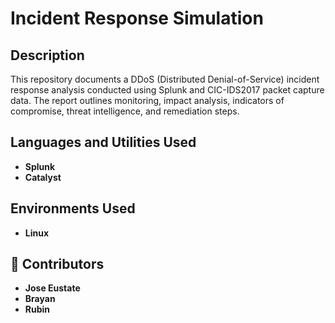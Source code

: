 <h1>Incident Response Simulation </h1>



<h2>Description</h2>
This repository documents a DDoS (Distributed Denial-of-Service) incident response analysis conducted using Splunk and CIC-IDS2017 packet capture data. The report outlines monitoring, impact analysis, indicators of compromise, threat intelligence, and remediation steps.

<br />


<h2>Languages and Utilities Used</h2>

- <b>Splunk</b> 
- <b>Catalyst</b>

<h2>Environments Used </h2>


- <b>Linux </b> 

<h2> 👥 Contributors </h2>

- <b>Jose Eustate </b>
- <b>Brayan </b>
- <b> Rubin </b>

<!--
 ```diff
- text in red
+ text in green
! text in orange
# text in gray
@@ text in purple (and bold)@@
```
--!>
